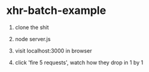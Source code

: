 xhr-batch-example
=================
1. clone the shit

2. node server.js

3. visit localhost:3000 in browser

4. click 'fire 5 requests',
    watch how they drop in 1 by 1
